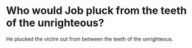 # Who would Job pluck from the teeth of the unrighteous?

He plucked the victim out from between the teeth of the unrighteous.

